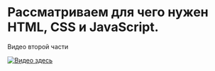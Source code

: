 # Рассматриваем для чего нужен HTML, CSS и JavaScript.

Видео второй части

[![Видео здесь](https://img.youtube.com/vi/sZGpYmVw6dE/0.jpg)](https://www.youtube.com/watch?v=sZGpYmVw6dE)

